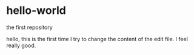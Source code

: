 # hello-world
the first repository

hello, this is the first time I try to change the content of the edit file.
I feel really good.
